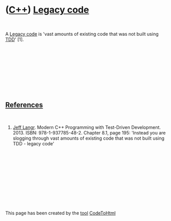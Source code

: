 
 

 

 

 

 

([C++](Cpp.md)) [Legacy code](CppLegacyCode.md)
=================================================

 

A [Legacy code](CppLegacyCode.md) is 'vast amounts of existing code
that was not built using [TDD](CppTdd.md)' \[1\].

 

 

 

 

 

[References](CppReferences.md)
-------------------------------

 

1.  [Jeff Langr](CppJeffLangr.md). Modern C++ Programming with
    Test-Driven Development. 2013. ISBN: 978-1-937785-48-2. Chapter 8.1,
    page 195: 'Instead you are slogging through vast amounts of existing
    code that was not built using TDD - legacy code'

 

 

 

 

 

 

This page has been created by the [tool](Tools.md)
[CodeToHtml](ToolCodeToHtml.md)
